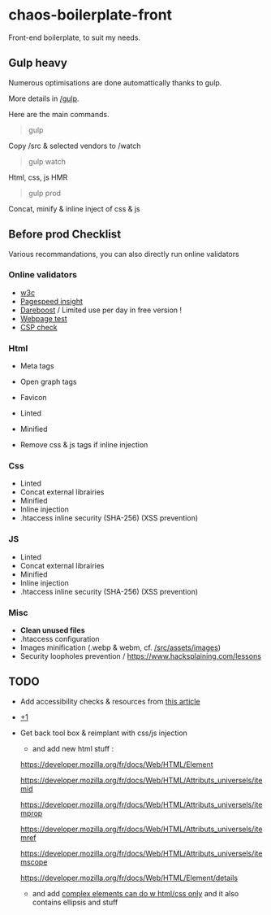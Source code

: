 # chaos-boilerplate-front

Front-end boilerplate, to suit my needs.

## Gulp heavy

Numerous optimisations are done automattically thanks to gulp.

More details in [/gulp](./gulp/).

Here are the main commands.

> gulp

Copy /src & selected vendors to /watch

> gulp watch

Html, css, js HMR

> gulp prod

Concat, minify & inline inject of css & js


## Before prod Checklist

Various recommandations, you can also directly run online validators

### Online validators

- [w3c](https://validator.w3.org/)
- [Pagespeed insight](https://developers.google.com/speed/pagespeed/insights/)
- [Dareboost](https://www.dareboost.com/fr/) / Limited use per day in free version !
- [Webpage test](https://www.webpagetest.org/)
- [CSP check](https://securityheaders.com/)


### Html

- Meta tags
- Open graph tags
- Favicon

- Linted
- Minified
- Remove css & js tags if inline injection


### Css

- Linted
- Concat external librairies
- Minified
- Inline injection
- .htaccess inline security (SHA-256) (XSS prevention)


### JS

- Linted
- Concat external librairies
- Minified
- Inline injection
- .htaccess inline security (SHA-256) (XSS prevention)


### Misc

- **Clean unused files**
- .htaccess configuration
- Images minification (.webp & webm, cf. [/src/assets/images](./src/assets/images/))
- Security loopholes prevention / https://www.hacksplaining.com/lessons


## TODO

- Add accessibility checks & resources from [this article](https://dev.to/karkranikhil/web-accessibility-by-making-your-site-accessible-you-automatically-increase-the-target-audience-d8d)
- [+1](https://varvy.com/googlebot.html)
- Get back tool box & reimplant with css/js injection
  - and add new html stuff :
  
  https://developer.mozilla.org/fr/docs/Web/HTML/Element
  
  https://developer.mozilla.org/fr/docs/Web/HTML/Attributs_universels/itemid
  
  https://developer.mozilla.org/fr/docs/Web/HTML/Attributs_universels/itemprop
  
  https://developer.mozilla.org/fr/docs/Web/HTML/Attributs_universels/itemref
  
  https://developer.mozilla.org/fr/docs/Web/HTML/Attributs_universels/itemscope
  
  https://developer.mozilla.org/fr/docs/Web/HTML/Element/details
  
    - and add [complex elements can do w html/css only](https://dev.to/adrianbdesigns/you-can-create-these-elements-without-javascript-525a) and it also contains ellipsis and stuff
